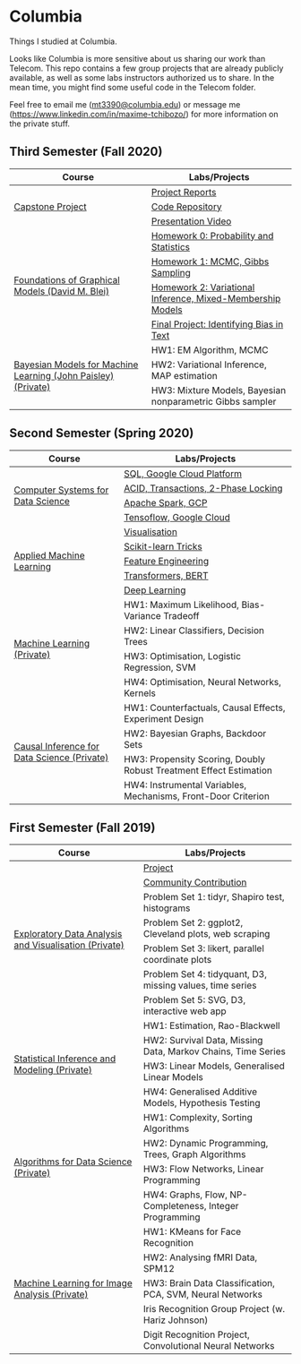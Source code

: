 # Columbia
Things I studied at Columbia.

Looks like Columbia is more sensitive about us sharing our work than Telecom. This repo contains a few group projects that are already publicly available, as well as some labs instructors authorized us to share. In the mean time, you might find some useful code in the Telecom folder.

Feel free to email me (mt3390@columbia.edu) or message me (https://www.linkedin.com/in/maxime-tchibozo/) for more information on the private stuff.




## Third Semester (Fall 2020)


<table>
    <thead>
        <tr>
            <th>Course</th>
            <th>Labs/Projects</th>
        </tr>
    </thead>
    <tbody>
         <!-- Capstone Project -->
         <tr>
              <td rowspan=3><a href="">Capstone Project</a></td>
              <td><a href="">Project Reports </a></td>
         </tr>
         <tr>
              <td><a href="">Code Repository</a></td>
         </tr>
         <tr>
              <td><a href="https://www.youtube.com/watch?v=Oe-qwGFXC3I">Presentation Video</a></td>
         </tr>
         <!-- Foundations of Graphical Models -->
         <tr>
              <td rowspan=4><a href="http://www.cs.columbia.edu/~blei/fogm/2020F/">Foundations of Graphical Models (David M. Blei)</a></td>
              <td><a href="">Homework 0: Probability and Statistics</a></td>
         </tr>
         <tr>
              <td><a href="">Homework 1: MCMC, Gibbs Sampling</a></td>
         </tr>
         <tr>
              <td><a href="">Homework 2: Variational Inference, Mixed-Membership Models</a></td>
         </tr>       
          <tr>
              <td><a href="">Final Project: Identifying Bias in Text</a></td>
         </tr> 
         <!-- Bayesian Models for Machine Learning -->
         <tr>
              <td rowspan=3><a href="">Bayesian Models for Machine Learning (John Paisley) (Private)</a></td>
              <td><a>HW1: EM Algorithm, MCMC</a></td>
         </tr>
         <tr>
              <td><a>HW2: Variational Inference, MAP estimation</a></td>
         </tr>
         <tr>
              <td><a>HW3: Mixture Models, Bayesian nonparametric Gibbs sampler</a></td>
         </tr>
    </tbody>
</table>

## Second Semester (Spring 2020)

<table>
    <thead>
        <tr>
            <th>Course</th>
            <th>Labs/Projects</th>
        </tr>
    </thead>
    <tbody>
         <!-- Computer Systems for Data Science -->
         <tr>
              <td rowspan=4><a href="https://cs-w4121.github.io/">Computer Systems for Data Science</a></td>
              <td><a href="https://cs-w4121.github.io/homeworks/hw1.html">SQL, Google Cloud Platform </a></td>
         </tr>
         <tr>
              <td><a href="https://cs-w4121.github.io/homeworks/WrittenHW1.html">ACID, Transactions, 2-Phase Locking</a></td>
         </tr>
         <tr>
              <td><a href="https://cs-w4121.github.io/homeworks/hw2.html">Apache Spark, GCP</a></td>
         </tr>
          <tr>
              <td><a href="https://cs-w4121.github.io/homeworks/hw3.html">Tensoflow, Google Cloud</a></td>
         </tr>
         <!-- Applied Machine Learning -->
         <tr>
              <td rowspan=5><a href="https://www.cs.columbia.edu/~amueller/comsw4995s19/schedule/#top">Applied Machine Learning</a></td>
              <td><a href="https://github.com/mtchibozo/Columbia/tree/master/Applied-Machine-Learning/HW1-Visualization">Visualisation</a></td>
         </tr>
         <tr>
              <td><a href="https://github.com/mtchibozo/Columbia/tree/master/Applied-Machine-Learning/HW2-sklearn-tricks">Scikit-learn Tricks</a></td>
         </tr>
         <tr>
              <td><a href="https://github.com/mtchibozo/Columbia/tree/master/Applied-Machine-Learning/HW3-Feature-Engineering">Feature Engineering</a></td>
         </tr>       
          <tr>
              <td><a href="https://github.com/mtchibozo/Columbia/tree/master/Applied-Machine-Learning/HW4-NLP-Transformers-BERT">Transformers, BERT</a></td>
         </tr>       
          <tr>
              <td><a href="https://github.com/mtchibozo/Columbia/tree/master/Applied-Machine-Learning/HW5-Deep-Learning">Deep Learning</a></td>
         </tr>
               <!-- Machine Learning -->
         <tr>
              <td rowspan=4><a href="https://www.datascience.columbia.edu/course-inventory">Machine Learning (Private)</a></td>
              <td><a>HW1: Maximum Likelihood, Bias-Variance Tradeoff</a></td>
         </tr>
         <tr>
              <td><a>HW2: Linear Classifiers, Decision Trees</a></td>
         </tr>       
         <tr>
              <td><a>HW3: Optimisation, Logistic Regression, SVM</a></td>
         </tr>       
         <tr>
              <td><a>HW4: Optimisation, Neural Networks, Kernels</a></td>
         </tr>       
         <!-- Causal Inference for Data Science -->
         <tr>
              <td rowspan=4><a href="https://www.datascience.columbia.edu/course-inventory">Causal Inference for Data Science (Private)</a></td>
              <td><a>HW1: Counterfactuals, Causal Effects, Experiment Design</a></td>
         </tr>
         <tr>
              <td><a>HW2: Bayesian Graphs, Backdoor Sets</a></td>
         </tr>
         <tr>
              <td><a>HW3: Propensity Scoring, Doubly Robust Treatment Effect Estimation</a></td>
         <tr>
              <td><a>HW4: Instrumental Variables, Mechanisms, Front-Door Criterion</a></td>
         </tr>
         </tr>
    </tbody>
</table>


## First Semester (Fall 2019)

<table>
    <thead>
        <tr>
            <th>Course</th>
            <th>Labs/Projects</th>
        </tr>
    </thead>
    <tbody>
         <!-- EDAV -->
         <tr>
              <td rowspan=7><a href="https://github.com/mtchibozo/Columbia/tree/master/Exploratory-Data-Analysis-And-Visualisation">Exploratory Data Analysis and Visualisation (Private)</a></td>
              <td><a href="https://github.com/mtchibozo/Columbia/tree/master/Exploratory-Data-Analysis-And-Visualisation/Data-Visualisation-Project">Project</a></td>
         </tr>
         <tr>
              <td><a href="https://github.com/mtchibozo/Columbia/tree/master/Exploratory-Data-Analysis-And-Visualisation/EDAV-Book-French-Translation">Community Contribution</a></td>
         </tr>
              <td><a>Problem Set 1: tidyr, Shapiro test, histograms</a></td>
         </tr>
              <td><a>Problem Set 2: ggplot2, Cleveland plots, web scraping</a></td>
         </tr>
              <td><a>Problem Set 3: likert, parallel coordinate plots</a></td>
         </tr>
              <td><a>Problem Set 4: tidyquant, D3, missing values, time series</a></td>
         </tr>
              <td><a>Problem Set 5: SVG, D3, interactive web app</a></td>
         </tr>         
               <!-- Stat Inference -->
         <tr>
              <td rowspan=4><a href="https://www.datascience.columbia.edu/course-inventory">Statistical Inference and Modeling (Private)</a></td>
              <td><a>HW1: Estimation, Rao-Blackwell</a></td>
         </tr>              
         <td><a>HW2: Survival Data, Missing Data, Markov Chains, Time Series</a></td>
         </tr>              
         <td><a>HW3: Linear Models, Generalised Linear Models</a></td>
         </tr>              
         <td><a>HW4: Generalised Additive Models, Hypothesis Testing</a></td>
         </tr>
         <!-- Algorithms for Data Science -->
         <tr>
              <td rowspan=4><a href="https://www.datascience.columbia.edu/course-inventory">Algorithms for Data Science (Private)</a></td>
              <td><a>HW1: Complexity, Sorting Algorithms</a></td>
         </tr>
         <tr>
              <td><a>HW2: Dynamic Programming, Trees, Graph Algorithms</a></td>
         </tr>
         <tr>
              <td><a>HW3: Flow Networks, Linear Programming </a></td>
         </tr>
         <tr>
              <td><a>HW4: Graphs, Flow, NP-Completeness, Integer Programming</a></td>
         </tr>
         <!-- ML for Image Analysis -->
         <tr>
              <td rowspan=5><a href="https://www.datascience.columbia.edu/course-inventory">Machine Learning for Image Analysis (Private)</a></td>
              <td><a>HW1: KMeans for Face Recognition</a></td>
         </tr>
         <tr>
              <td><a>HW2: Analysing fMRI Data, SPM12</a></td>
         </tr>
         <tr>
              <td><a>HW3: Brain Data Classification, PCA, SVM, Neural Networks</a></td>
         </tr>
         <tr>
              <td><a>Iris Recognition Group Project (w. Hariz Johnson)</a></td>
         </tr>         
         <tr>
              <td><a>Digit Recognition Project, Convolutional Neural Networks</a></td>
         </tr>
    </tbody>
</table>
